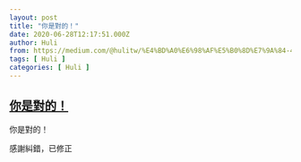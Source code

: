 ```yaml
---
layout: post
title: "你是對的！"
date: 2020-06-28T12:17:51.000Z
author: Huli
from: https://medium.com/@hulitw/%E4%BD%A0%E6%98%AF%E5%B0%8D%E7%9A%84-4122613b0150?source=rss-f1fb3e40dc37------2
tags: [ Huli ]
categories: [ Huli ]
---
```

<!--1593346671000-->
[你是對的！](https://medium.com/@hulitw/%E4%BD%A0%E6%98%AF%E5%B0%8D%E7%9A%84-4122613b0150?source=rss-f1fb3e40dc37------2)
------

<div>
<p>你是對的！</p><p>感謝糾錯，已修正</p><img src="https://medium.com/_/stat?event=post.clientViewed&referrerSource=full_rss&postId=4122613b0150" width="1" height="1" alt="">
</div>
